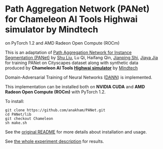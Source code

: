 # Path Aggregation Network (PANet) for Chameleon AI Tools Highwai simulator by Mindtech 
on PyTorch 1.2 and AMD Radeon Open Compute (ROCm)

This is an adaptation of
[Path Aggregation Network for Instance Segmentation (PANet)](https://github.com/ShuLiu1993/PANet)
by [Shu Liu](http://shuliu.me), Lu Qi, Haifang Qin, [Jianping Shi](https://shijianping.me/), [Jiaya Jia](http://jiaya.me/)
for training PANet on Cityscapes dataset along with synthetic data produced by **Chameleon AI Tools
[Highwai simulator](https://www.mindtech.global/products)** by [Mindtech](https://www.mindtech.global)  

Domain-Adversarial Training of Neural Networks ([DANN](https://arxiv.org/abs/1505.07818)) is implemented.

This implementation can be installed both on **NVIDIA CUDA** and 
**AMD Radeon Open Compute (ROCm)** with PyTorch 1.2. 

To install:
```shell
git clone https://github.com/anakham/PANet.git
cd PANet/lib
git checkout Chameleon
sh make.sh
```

See the [original README](https://github.com/ShuLiu1993/PANet/blob/master/README.md)
for more details about installation and usage.

See [the whole experiment description](./README-Mindtech.md) for results.